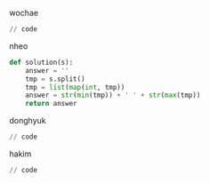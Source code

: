 wochae
```py
// code
```
nheo
```py
def solution(s):
    answer = ''
    tmp = s.split()
    tmp = list(map(int, tmp))
    answer = str(min(tmp)) + ' ' + str(max(tmp))
    return answer
```
donghyuk
```py
// code
```
hakim
```py
// code
```
